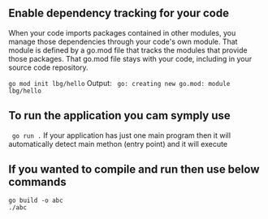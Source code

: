 ## Enable dependency tracking for your code
When your code imports packages contained in other modules, you manage those dependencies through your code's own module. That module is defined by a go.mod file that tracks the modules that provide those packages. That go.mod file stays with your code, including in your source code repository.

```go mod init lbg/hello```
Output: ``` go: creating new go.mod: module lbg/hello```

## To run the application you cam symply use 
``` go run .```
If your application has just one main program then it will automatically detect main methon (entry point) and it will execute

## If you wanted to compile and run then use below commands 
``` 
go build -o abc  
./abc
```
